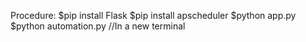 Procedure:
$pip install Flask
$pip install apscheduler
$python app.py
$python automation.py      //In a new terminal
